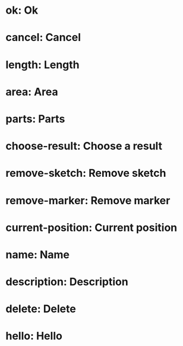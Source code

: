 ﻿# ok: Ok
# cancel: Cancel

# length: Length
# area: Area

# parts: Parts
# choose-result: Choose a result

# remove-sketch: Remove sketch
# remove-marker: Remove marker

# current-position: Current position

# name: Name

# description: Description

# delete: Delete

# hello: Hello